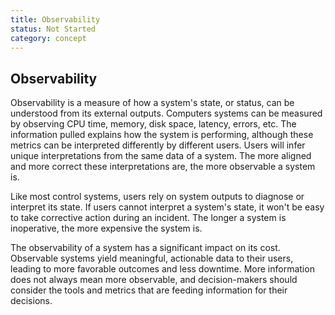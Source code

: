 ```yaml
---
title: Observability
status: Not Started
category: concept
---
```

## Observability

Observability is a measure of how a system's state, or status, can be understood from its external outputs. Computers systems can be measured by observing CPU time, memory, disk space, latency, errors, etc. The information pulled explains how the system is performing, although these metrics can be interpreted differently by different users. Users will infer unique interpretations from the same data of a system. The more aligned and more correct these interpretations are, the more observable a system is.

Like most control systems, users rely on system outputs to diagnose or interpret its state. If users cannot interpret a system's state, it won't be easy to take corrective action during an incident. The longer a system is inoperative, the more expensive the system is.

The observability of a system has a significant impact on its cost. Observable systems yield meaningful, actionable data to their users, leading to more favorable outcomes and less downtime. More information does not always mean more observable, and decision-makers should consider the tools and metrics that are feeding information for their decisions.
